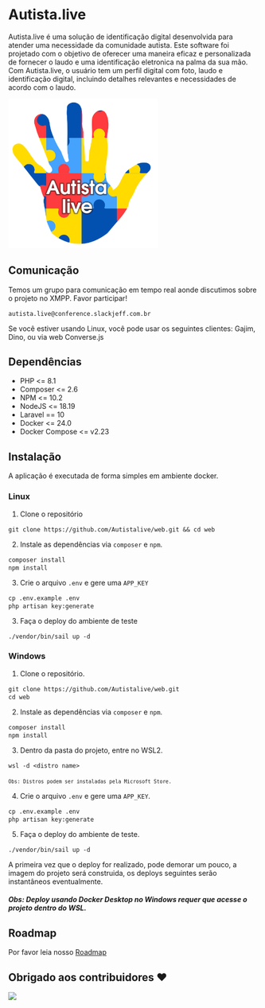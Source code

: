 # Autista.live
Autista.live é uma solução de identificação digital desenvolvida para atender uma necessidade da comunidade autista. Este software foi projetado com o objetivo de oferecer uma maneira eficaz e personalizada de fornecer o laudo e uma identificação eletronica na palma da sua mão.
Com Autista.live, o usuário tem um perfil digital com foto, laudo e identificação digital, incluindo detalhes relevantes e necessidades de acordo com o laudo. 

<img src="logo.png" alt="Logo Projeto" style="width:300px;"/>

## Comunicação
Temos um grupo para comunicação em tempo real aonde discutimos sobre o projeto no XMPP.
Favor participar!

```
autista.live@conference.slackjeff.com.br
```
Se você estiver usando Linux, você pode usar os seguintes clientes: Gajim, Dino, ou via web Converse.js

## Dependências

- PHP <= 8.1
- Composer <= 2.6
- NPM <= 10.2
- NodeJS <= 18.19
- Laravel == 10
- Docker <= 24.0
- Docker Compose <= v2.23

## Instalação

A aplicação é executada de forma simples em ambiente docker.

### Linux

1. Clone o repositório
```
git clone https://github.com/Autistalive/web.git && cd web
```

2. Instale as dependências via `composer` e `npm`.
```
composer install
npm install
```

3. Crie o arquivo `.env` e gere uma `APP_KEY`
```
cp .env.example .env
php artisan key:generate
```

3. Faça o deploy do ambiente de teste
```
./vendor/bin/sail up -d
```

### Windows

1. Clone o repositório.
```
git clone https://github.com/Autistalive/web.git
cd web
```

2. Instale as dependências via `composer` e `npm`.
```
composer install
npm install
```

3. Dentro da pasta do projeto, entre no WSL2.
```
wsl -d <distro name>
```
<small>`Obs: Distros podem ser instaladas pela Microsoft Store.`</small>

4. Crie o arquivo `.env` e gere uma `APP_KEY`.
```
cp .env.example .env
php artisan key:generate
```

5. Faça o deploy do ambiente de teste.
```
./vendor/bin/sail up -d
```

A primeira vez que o deploy for realizado, pode demorar um pouco, a imagem do projeto será construida, os deploys seguintes serão instantâneos eventualmente.

##### Obs: Deploy usando Docker Desktop no Windows requer que acesse o projeto dentro do WSL.

## Roadmap
Por favor leia nosso [Roadmap](roadmap.md)

## Obrigado aos contribuidores ❤

<a href = "https://github.com/Autistalive/web/graphs/contributors">
  <img src = "https://contrib.rocks/image?repo=Autistalive/autistalive-api"/>
</a>
